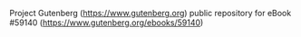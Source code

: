 Project Gutenberg (https://www.gutenberg.org) public repository for
eBook #59140 (https://www.gutenberg.org/ebooks/59140)
